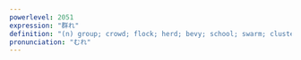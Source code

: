 ```yaml
---
powerlevel: 2051
expression: "群れ"
definition: "(n) group; crowd; flock; herd; bevy; school; swarm; cluster (e.g. of stars); clump; pack (e.g. of dogs); (P)"
pronunciation: "むれ"
---
```

